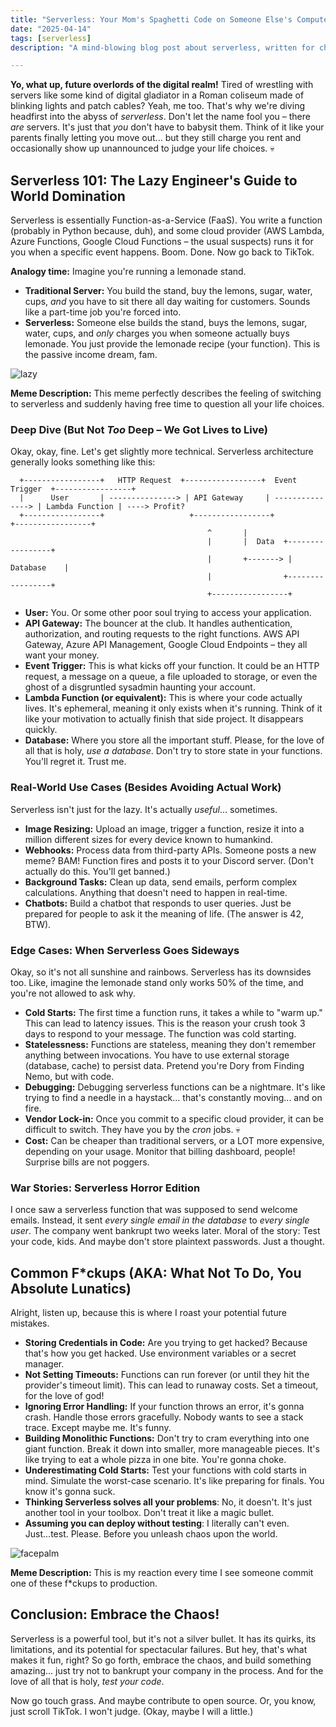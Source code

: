 ```yaml
---
title: "Serverless: Your Mom's Spaghetti Code on Someone Else's Computer (For a Fee)"
date: "2025-04-14"
tags: [serverless]
description: "A mind-blowing blog post about serverless, written for chaotic Gen Z engineers. Because let's be real, nobody actually *reads* documentation."

---
```


**Yo, what up, future overlords of the digital realm!** Tired of wrestling with servers like some kind of digital gladiator in a Roman coliseum made of blinking lights and patch cables? Yeah, me too. That's why we're diving headfirst into the abyss of *serverless*. Don't let the name fool you – there *are* servers. It's just that *you* don't have to babysit them. Think of it like your parents finally letting you move out... but they still charge you rent and occasionally show up unannounced to judge your life choices. 💀

## Serverless 101: The Lazy Engineer's Guide to World Domination

Serverless is essentially Function-as-a-Service (FaaS). You write a function (probably in Python because, duh), and some cloud provider (AWS Lambda, Azure Functions, Google Cloud Functions – the usual suspects) runs it for you when a specific event happens. Boom. Done. Now go back to TikTok.

**Analogy time:** Imagine you're running a lemonade stand.

*   **Traditional Server:** You build the stand, buy the lemons, sugar, water, cups, *and* you have to sit there all day waiting for customers. Sounds like a part-time job you're forced into.
*   **Serverless:** Someone else builds the stand, buys the lemons, sugar, water, cups, and *only* charges you when someone actually buys lemonade. You just provide the lemonade recipe (your function). This is the passive income dream, fam.

![lazy](https://i.imgflip.com/1j42k.jpg)

**Meme Description:** This meme perfectly describes the feeling of switching to serverless and suddenly having free time to question all your life choices.

### Deep Dive (But Not *Too* Deep – We Got Lives to Live)

Okay, okay, fine. Let's get slightly more technical. Serverless architecture generally looks something like this:

```ascii
  +-----------------+   HTTP Request  +-----------------+  Event Trigger  +-----------------+
  |      User       | ---------------> | API Gateway     | ---------------> | Lambda Function | ----> Profit?
  +-----------------+                   +-----------------+                  +-----------------+
                                            ^       |
                                            |       |  Data  +-----------------+
                                            |       +-------> |     Database    |
                                            |                +-----------------+
                                            +-----------------+
```

*   **User:** You. Or some other poor soul trying to access your application.
*   **API Gateway:** The bouncer at the club. It handles authentication, authorization, and routing requests to the right functions. AWS API Gateway, Azure API Management, Google Cloud Endpoints – they all want your money.
*   **Event Trigger:** This is what kicks off your function. It could be an HTTP request, a message on a queue, a file uploaded to storage, or even the ghost of a disgruntled sysadmin haunting your account.
*   **Lambda Function (or equivalent):** This is where your code actually lives. It's ephemeral, meaning it only exists when it's running. Think of it like your motivation to actually finish that side project. It disappears quickly.
*   **Database:** Where you store all the important stuff. Please, for the love of all that is holy, *use a database*. Don't try to store state in your functions. You'll regret it. Trust me.

### Real-World Use Cases (Besides Avoiding Actual Work)

Serverless isn't just for the lazy. It's actually *useful*... sometimes.

*   **Image Resizing:** Upload an image, trigger a function, resize it into a million different sizes for every device known to humankind.
*   **Webhooks:** Process data from third-party APIs. Someone posts a new meme? BAM! Function fires and posts it to your Discord server. (Don't actually do this. You'll get banned.)
*   **Background Tasks:** Clean up data, send emails, perform complex calculations. Anything that doesn't need to happen in real-time.
*   **Chatbots:** Build a chatbot that responds to user queries. Just be prepared for people to ask it the meaning of life. (The answer is 42, BTW).

### Edge Cases: When Serverless Goes Sideways

Okay, so it's not all sunshine and rainbows. Serverless has its downsides too. Like, imagine the lemonade stand only works 50% of the time, and you're not allowed to ask why.

*   **Cold Starts:** The first time a function runs, it takes a while to "warm up." This can lead to latency issues. This is the reason your crush took 3 days to respond to your message. The function was cold starting.
*   **Statelessness:** Functions are stateless, meaning they don't remember anything between invocations. You have to use external storage (database, cache) to persist data. Pretend you're Dory from Finding Nemo, but with code.
*   **Debugging:** Debugging serverless functions can be a nightmare. It's like trying to find a needle in a haystack... that's constantly moving... and on fire.
*   **Vendor Lock-in:** Once you commit to a specific cloud provider, it can be difficult to switch. They have you by the *cron* jobs. 💀
*   **Cost:** Can be cheaper than traditional servers, or a LOT more expensive, depending on your usage. Monitor that billing dashboard, people! Surprise bills are not poggers.

### War Stories: Serverless Horror Edition

I once saw a serverless function that was supposed to send welcome emails. Instead, it sent *every single email in the database* to *every single user*. The company went bankrupt two weeks later. Moral of the story: Test your code, kids. And maybe don't store plaintext passwords. Just a thought.

## Common F*ckups (AKA: What Not To Do, You Absolute Lunatics)

Alright, listen up, because this is where I roast your potential future mistakes.

*   **Storing Credentials in Code:** Are you trying to get hacked? Because that's how you get hacked. Use environment variables or a secret manager.
*   **Not Setting Timeouts:** Functions can run forever (or until they hit the provider's timeout limit). This can lead to runaway costs. Set a timeout, for the love of god!
*   **Ignoring Error Handling:** If your function throws an error, it's gonna crash. Handle those errors gracefully. Nobody wants to see a stack trace. Except maybe me. It's funny.
*   **Building Monolithic Functions:** Don't try to cram everything into one giant function. Break it down into smaller, more manageable pieces. It's like trying to eat a whole pizza in one bite. You're gonna choke.
*   **Underestimating Cold Starts:** Test your functions with cold starts in mind. Simulate the worst-case scenario. It's like preparing for finals. You know it's gonna suck.
*  **Thinking Serverless solves all your problems**: No, it doesn't. It's just another tool in your toolbox. Don't treat it like a magic bullet.
*  **Assuming you can deploy without testing**: I literally can't even. Just...test. Please. Before you unleash chaos upon the world.

![facepalm](https://i.kym-cdn.com/photos/images/newsfeed/000/001/384/Atrapitis.gif)

**Meme Description:** This is my reaction every time I see someone commit one of these f\*ckups to production.

## Conclusion: Embrace the Chaos!

Serverless is a powerful tool, but it's not a silver bullet. It has its quirks, its limitations, and its potential for spectacular failures. But hey, that's what makes it fun, right? So go forth, embrace the chaos, and build something amazing... just try not to bankrupt your company in the process. And for the love of all that is holy, *test your code*.

Now go touch grass. And maybe contribute to open source. Or, you know, just scroll TikTok. I won't judge. (Okay, maybe I will a little.)
